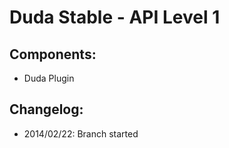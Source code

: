 # Duda Stable - API Level 1

## Components:

 - Duda Plugin

## Changelog:

 - 2014/02/22: Branch started
